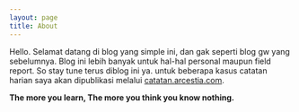 ```yaml
---
layout: page
title: About
---
```


Hello.
Selamat datang di blog yang simple ini, dan gak seperti blog gw yang sebelumnya. Blog ini lebih banyak untuk hal-hal personal maupun field report. So stay tune terus diblog ini ya. untuk beberapa kasus catatan harian saya akan dipublikasi melalui [catatan.arcestia.com](catatan.arcestia.com).

**The more you learn, The more you think you know nothing.**

